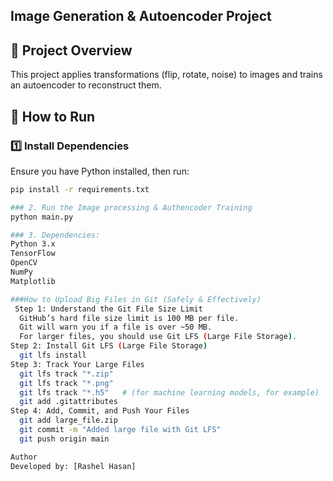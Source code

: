 ## Image Generation & Autoencoder Project

## 📌 Project Overview
This project applies transformations (flip, rotate, noise) to images and trains an autoencoder to reconstruct them.

## 🚀 How to Run

### 1️⃣ Install Dependencies  
Ensure you have Python installed, then run:  
```bash
pip install -r requirements.txt

### 2. Run the Image processing & Authencoder Training
python main.py

### 3. Dependencies:
Python 3.x
TensorFlow
OpenCV
NumPy
Matplotlib

###How to Upload Big Files in Git (Safely & Effectively)
 Step 1: Understand the Git File Size Limit
  GitHub’s hard file size limit is 100 MB per file.
  Git will warn you if a file is over ~50 MB.
  For larger files, you should use Git LFS (Large File Storage).
Step 2: Install Git LFS (Large File Storage)
  git lfs install
Step 3: Track Your Large Files
  git lfs track "*.zip"
  git lfs track "*.png"
  git lfs track "*.h5"   # (for machine learning models, for example)
  git add .gitattributes
Step 4: Add, Commit, and Push Your Files
  git add large_file.zip
  git commit -m "Added large file with Git LFS"
  git push origin main

Author
Developed by: [Rashel Hasan]
